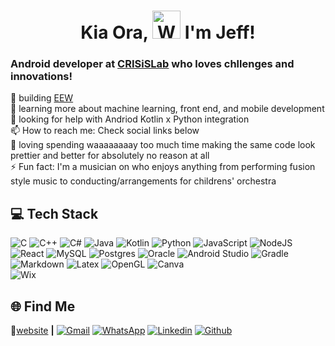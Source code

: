 <h1 align="center"> Kia Ora, <img src="https://raw.githubusercontent.com/nixin72/nixin72/master/wave.gif" 
         alt="Waving hand animated gif"
         height="45"
         width="45" /> I'm Jeff!</h1>

### Android developer at [CRISiSLab][CRISiSLab] who loves chllenges and innovations!

🔭 building [EEW][EEW]   
🧠 learning more about machine learning, front end, and mobile development   
🤔 looking for help with Andriod Kotlin x Python integration   
📫 How to reach me: Check social links below   
💜 loving spending waaaaaaaay too much time making the same code look prettier and better for absolutely no reason at all   
⚡ Fun fact: I'm a musician on who enjoys anything from performing fusion style music to conducting/arrangements for childrens' orchestra   

## 💻 Tech Stack
![C](https://img.shields.io/badge/C-00599C?style=for-the-badge&logo=c&logoColor=white)
![C++](https://img.shields.io/badge/C%2B%2B-00599C?style=for-the-badge&logo=c%2B%2B&logoColor=white)
![C#](https://img.shields.io/badge/c%23-%23239120.svg?style=for-the-badge&logo=c-sharp&logoColor=white) 
![Java](https://img.shields.io/badge/java-%23ED8B00.svg?style=for-the-badge&logo=java&logoColor=white) 
![Kotlin](https://img.shields.io/badge/kotlin-%230095D5.svg?style=for-the-badge&logo=kotlin&logoColor=white) 
![Python](https://img.shields.io/badge/python-3670A0?style=for-the-badge&logo=python&logoColor=ffdd54) 
![JavaScript](https://img.shields.io/badge/javascript-%23323330.svg?style=for-the-badge&logo=javascript&logoColor=%23F7DF1E) 
![NodeJS](https://img.shields.io/badge/node.js-6DA55F?style=for-the-badge&logo=node.js&logoColor=white) 
![React](https://img.shields.io/badge/react-%2320232a.svg?style=for-the-badge&logo=react&logoColor=%2361DAFB) 
![MySQL](https://img.shields.io/badge/mysql-%2300f.svg?style=for-the-badge&logo=mysql&logoColor=white) 
![Postgres](https://img.shields.io/badge/postgres-%23316192.svg?style=for-the-badge&logo=postgresql&logoColor=white)
![Oracle](https://img.shields.io/badge/Oracle-F80000?style=for-the-badge&logo=oracle&logoColor=black)
![Android Studio](https://img.shields.io/badge/Android_Studio-3DDC84?style=for-the-badge&logo=android-studio&logoColor=white)
![Gradle](https://img.shields.io/badge/Gradle-02303A.svg?style=for-the-badge&logo=Gradle&logoColor=white) 
![Markdown](https://img.shields.io/badge/Markdown-000000?style=for-the-badge&logo=markdown&logoColor=white)
![Latex](https://img.shields.io/badge/LaTeX-47A141?style=for-the-badge&logo=LaTeX&logoColor=white)
![OpenGL](https://img.shields.io/badge/OpenGL-FFFFFF?style=for-the-badge&logo=opengl)
![Canva](https://img.shields.io/badge/Canva-%2300C4CC.svg?style=for-the-badge&logo=Canva&logoColor=white) 	
![Wix](https://img.shields.io/badge/Wix-000?style=for-the-badge&logo=wix&logoColor=white)


## 🌐 Find Me
🏡[website][website] **|** 
[![Gmail][gmail_ic]][email] 
[![WhatsApp][whatsapp_ic]][whatsapp] 
[![Linkedin][linkedin_ic]][linkedin] 
[![Github][github_ic]][github]

<!--- links --->
[CRISiSLab]: https://www.crisislab.org.nz/
[EEW]: https://www.crisislab.org.nz/eew
[website]: https://jeff-lin.me/
[email]: mailto:yujunglin88@gmail.com
[linkedin]: https://www.linkedin.com/in/jeff-lin-a92428267/
[github]: https://github.com/yujunglin88/
[whatsapp]: https://wa.me/64211667228

<!--- icons --->
[gmail_ic]: https://img.shields.io/badge/Gmail-D14836?style=for-the-badge&logo=gmail&logoColor=white
[linkedin_ic]: https://img.shields.io/badge/LinkedIn-0077B5?style=for-the-badge&logo=linkedin&logoColor=white
[github_ic]: https://img.shields.io/badge/GitHub-100000?style=for-the-badge&logo=github&logoColor=white
[whatsapp_ic]: https://img.shields.io/badge/WhatsApp-25D366?style=for-the-badge&logo=whatsapp&logoColor=white

<!---
Hi! I see you have discovered my ✨ special ✨ little secret hiding spot!
backup emotes caz why not:
👨🏼‍💻🌱📺🎥🐦📰📷🏡👔
--->

